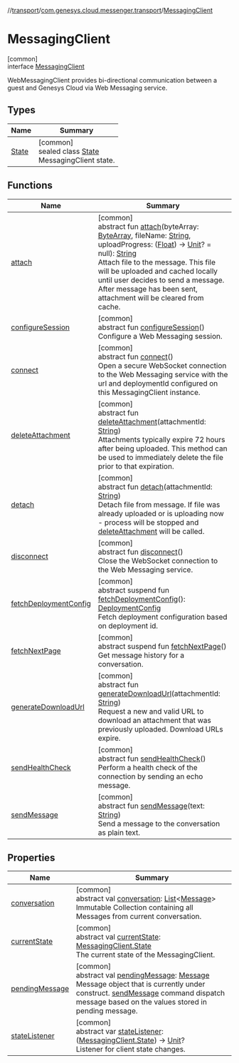 //[transport](../../../index.md)/[com.genesys.cloud.messenger.transport](../index.md)/[MessagingClient](index.md)

# MessagingClient

[common]\
interface [MessagingClient](index.md)

WebMessagingClient provides bi-directional communication between a guest and Genesys Cloud via Web Messaging service.

## Types

| Name | Summary |
|---|---|
| [State](-state/index.md) | [common]<br>sealed class [State](-state/index.md)<br>MessagingClient state. |

## Functions

| Name | Summary |
|---|---|
| [attach](attach.md) | [common]<br>abstract fun [attach](attach.md)(byteArray: [ByteArray](https://kotlinlang.org/api/latest/jvm/stdlib/kotlin/-byte-array/index.html), fileName: [String](https://kotlinlang.org/api/latest/jvm/stdlib/kotlin/-string/index.html), uploadProgress: ([Float](https://kotlinlang.org/api/latest/jvm/stdlib/kotlin/-float/index.html)) -&gt; [Unit](https://kotlinlang.org/api/latest/jvm/stdlib/kotlin/-unit/index.html)? = null): [String](https://kotlinlang.org/api/latest/jvm/stdlib/kotlin/-string/index.html)<br>Attach file to the message. This file will be uploaded and cached locally until user decides to send a message. After message has been sent, attachment will be cleared from cache. |
| [configureSession](configure-session.md) | [common]<br>abstract fun [configureSession](configure-session.md)()<br>Configure a Web Messaging session. |
| [connect](connect.md) | [common]<br>abstract fun [connect](connect.md)()<br>Open a secure WebSocket connection to the Web Messaging service with the url and deploymentId configured on this MessagingClient instance. |
| [deleteAttachment](delete-attachment.md) | [common]<br>abstract fun [deleteAttachment](delete-attachment.md)(attachmentId: [String](https://kotlinlang.org/api/latest/jvm/stdlib/kotlin/-string/index.html))<br>Attachments typically expire 72 hours after being uploaded. This method can be used to immediately delete the file prior to that expiration. |
| [detach](detach.md) | [common]<br>abstract fun [detach](detach.md)(attachmentId: [String](https://kotlinlang.org/api/latest/jvm/stdlib/kotlin/-string/index.html))<br>Detach file from message. If file was already uploaded or is uploading now - process will be stopped and [deleteAttachment](delete-attachment.md) will be called. |
| [disconnect](disconnect.md) | [common]<br>abstract fun [disconnect](disconnect.md)()<br>Close the WebSocket connection to the Web Messaging service. |
| [fetchDeploymentConfig](fetch-deployment-config.md) | [common]<br>abstract suspend fun [fetchDeploymentConfig](fetch-deployment-config.md)(): [DeploymentConfig](../../com.genesys.cloud.messenger.transport.shyrka.receive/-deployment-config/index.md)<br>Fetch deployment configuration based on deployment id. |
| [fetchNextPage](fetch-next-page.md) | [common]<br>abstract suspend fun [fetchNextPage](fetch-next-page.md)()<br>Get message history for a conversation. |
| [generateDownloadUrl](generate-download-url.md) | [common]<br>abstract fun [generateDownloadUrl](generate-download-url.md)(attachmentId: [String](https://kotlinlang.org/api/latest/jvm/stdlib/kotlin/-string/index.html))<br>Request a new and valid URL to download an attachment that was previously uploaded. Download URLs expire. |
| [sendHealthCheck](send-health-check.md) | [common]<br>abstract fun [sendHealthCheck](send-health-check.md)()<br>Perform a health check of the connection by sending an echo message. |
| [sendMessage](send-message.md) | [common]<br>abstract fun [sendMessage](send-message.md)(text: [String](https://kotlinlang.org/api/latest/jvm/stdlib/kotlin/-string/index.html))<br>Send a message to the conversation as plain text. |

## Properties

| Name | Summary |
|---|---|
| [conversation](conversation.md) | [common]<br>abstract val [conversation](conversation.md): [List](https://kotlinlang.org/api/latest/jvm/stdlib/kotlin.collections/-list/index.html)&lt;[Message](../-message/index.md)&gt;<br>Immutable Collection containing all Messages from current conversation. |
| [currentState](current-state.md) | [common]<br>abstract val [currentState](current-state.md): [MessagingClient.State](-state/index.md)<br>The current state of the MessagingClient. |
| [pendingMessage](pending-message.md) | [common]<br>abstract val [pendingMessage](pending-message.md): [Message](../-message/index.md)<br>Message object that is currently under construct. [sendMessage](send-message.md) command dispatch message based on the values stored in pending message. |
| [stateListener](state-listener.md) | [common]<br>abstract var [stateListener](state-listener.md): ([MessagingClient.State](-state/index.md)) -&gt; [Unit](https://kotlinlang.org/api/latest/jvm/stdlib/kotlin/-unit/index.html)?<br>Listener for client state changes. |
